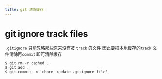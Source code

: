 ```yaml
---
title: git 清除缓存
---
```


# git ignore track files

`.gitignore` 只能忽略那些原来没有被 `track` 的文件 因此要把本地缓存的`track` 文件清除再`commit` 即可清除缓存

```shell
$ git rm -r cached .
$ git add .
$ git commit -m 'chore: update .gitignore file'
```
